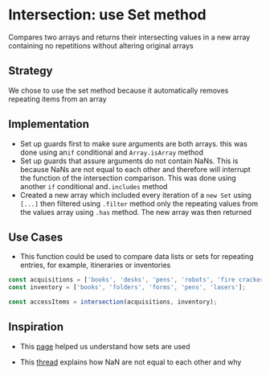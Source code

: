# Intersection: use Set method

Compares two arrays and returns their intersecting values in a new array
containing no repetitions without altering original arrays

## Strategy

We chose to use the set method because it automatically removes repeating items
from an array

## Implementation

- Set up guards first to make sure arguments are both arrays. this was done
  using an`if` conditional and `Array.isArray` method
- Set up guards that assure arguments do not contain NaNs. This is because NaNs
  are not equal to each other and therefore will interrupt the function of the
  intersection comparison. This was done using another `if` conditional
  and`.includes` method
- Created a new array which included every iteration of a `new Set` using
  `[...]` then filtered using `.filter` method only the repeating values from
  the values array using `.has` method. The new array was then returned

## Use Cases

- This function could be used to compare data lists or sets for repeating
  entries, for example, itineraries or inventories

```js
const acquisitions = ['books', 'desks', 'pens', 'robots', 'fire crackers'];
const inventory = ['books', 'folders', 'forms', 'pens', 'lasers'];

const accessItems = intersection(acquisitions, inventory);
```

## Inspiration

- This [page](https://www.w3schools.com/js/js_object_sets.asp) helped us
  understand how sets are used

- This [thread](https://stackoverflow.com/questions/6976721/is-nan-equal-to-nan)
  explains how NaN are not equal to each other and why
